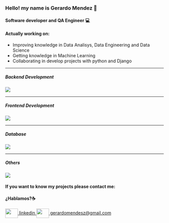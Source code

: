 ### Hello! my name is Gerardo Mendez 👋
#### Software developer and QA Engineer 💻



#### Actually working on:

- Improving knowledge in Data Analisys, Data Engineering and Data Science
- Getting knowledge in Machine Learning
- Collaborating in develop projects with python and Django
___

##### Backend Development

<img src="https://skillicons.dev/icons?i=py,cs" />

____

##### Frontend Development

<img src="https://skillicons.dev/icons?i=django,dotnet,js,html,css,bootstrap" />

_____

##### Database

<img src="https://skillicons.dev/icons?i=mysql,mongodb,sqlite,postgres" />

_____

 ##### Others
 
 <img src="https://skillicons.dev/icons?i=postman,git,github,gitlab,azure,docker" />


#### If you want to know my projects please contact me:

#### ¿Hablamos?☕️

<p align="left">
<a href="https://www.linkedin.com/in/gerardo-mendez-051780127/" target="blank">
  <img align="center" src="https://skillicons.dev/icons?i=linkedin" alt="" height="30" width="40" />
  linkedin </a>

<a href="mailto:gerardomendesz@gmail.com " target="blank">
<img align="center" src="[https://icon-icons.com/icon/gmail-button/151848](https://favpng.com/png_view/triangle-gmail-icon-gmail-icon-png/w2peY0b5)https://favpng.com/png_view/triangle-gmail-icon-gmail-icon-png/w2peY0b5" alt="" height="30" width="40" />
  gerardomendesz@gmail.com </a>
</p>
